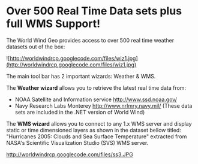 # Over 500 Real Time Data sets plus full WMS Support! #

The World Wind Geo provides access to over 500 real time weather datasets out of the box:

![http://worldwindrcp.googlecode.com/files/wiz1.jpg](http://worldwindrcp.googlecode.com/files/wiz1.jpg)

The main tool bar has 2 important wizards: Weather & WMS.

The **Weather wizard** allows you to retrieve the latest real time data from:

  * NOAA Satellite and Information service http://www.ssd.noaa.gov/
  * Navy Research Labs Monterey http://www.nrlmry.navy.mil/ (These data sets are included in the .NET version of World Wind)

The **WMS wizard** allows you to connect to any 1.x WMS server and display static or time dimensioned layers as shown in the dataset bellow titled: "Hurricanes 2005: Clouds and Sea Surface Temperature" extracted from NASA's Scientific Visualization Studio (SVS) WMS server.

http://worldwindrcp.googlecode.com/files/ss3.JPG